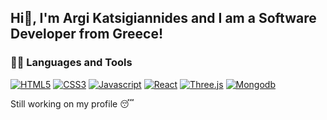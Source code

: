 ## Hi👋, I'm Argi Katsigiannides and I am a Software Developer from Greece! 

### 👨‍💻 Languages and Tools

[![HTML5](https://img.shields.io/badge/html5-%23E34F26.svg?&style=for-the-badge&logo=html5&logoColor=white)](https://github.com/argi-dev)
[![CSS3](https://img.shields.io/badge/css3-%231572B6.svg?&style=for-the-badge&logo=css3&logoColor=white)](https://github.com/argi-dev)
[![Javascript](https://img.shields.io/badge/javascript-%23F7DF1E.svg?&style=for-the-badge&logo=javascript&logoColor=black)](https://github.com/argi-dev)
[![React](https://img.shields.io/badge/react-%2361DAFB.svg?&style=for-the-badge&logo=react&logoColor=black)](https://github.com/argi-dev)
[![Three.js](https://img.shields.io/badge/three.js-%23000000.svg?&style=for-the-badge&logo=three.js&logoColor=white)](https://github.com/argi-dev)
[![Mongodb](https://img.shields.io/badge/mongodb-%2347A248.svg?&style=for-the-badge&logo=mongodb&logoColor=white)](https://github.com/argi-dev)

Still working on my profile 😴

<!--
**argi-dev/argi-dev** is a ✨ _special_ ✨ repository because its `README.md` (this file) appears on your GitHub profile.

Here are some ideas to get you started:

- 🔭 I’m currently working on ...
- 🌱 I’m currently learning ...
- 👯 I’m looking to collaborate on ...
- 🤔 I’m looking for help with ...
- 💬 Ask me about ...
- 📫 How to reach me: ...
- 😄 Pronouns: ...
- ⚡ Fun fact: ...
-->
